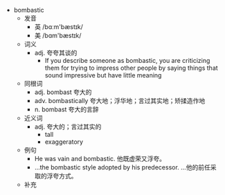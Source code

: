 - bombastic
  - 发音
    - 英 /bɑːm'bæstɪk/
    - 美 /bɑm'bæstɪk/
  - 词义
    - adj. 夸夸其谈的
      - If you describe someone as bombastic, you are criticizing them for trying to impress other people by saying things that sound impressive but have little meaning
  - 同根词
    - adj. bombast 夸大的
    - adv. bombastically 夸大地；浮华地；言过其实地；矫揉造作地
    - n. bombast 夸大的言辞
  - 近义词
    - adj. 夸大的；言过其实的
      - tall
      - exaggeratory
  - 例句
    - He was vain and bombastic. 他既虚荣又浮夸。
    - ...the bombastic style adopted by his predecessor. …他的前任采取的浮夸方式。
  - 补充